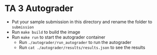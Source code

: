 # TA 3 Autograder

- Put your sample submission in this directory and rename the folder to `submission`
- Run `make build` to build the image
- Run `make run` to start the autograder container
  - Run `./autograder/run_autograder` to run the autograder
  - Run `cat ./autograder/results/results.json` to see the results
